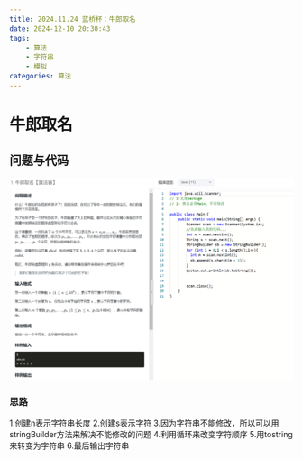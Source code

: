 ```yaml
---
title: 2024.11.24 蓝桥杯：牛郎取名
date: 2024-12-10 20:30:43
tags: 
    - 算法
    - 字符串
    - 模拟
categories: 算法
---
```


# 牛郎取名

## 问题与代码

![](/tupian/niulangquming.png)

### 思路

1.创建n表示字符串长度 
2.创建s表示字符 
3.因为字符串不能修改，所以可以用stringBuilder方法来解决不能修改的问题 
4.利用循环来改变字符顺序 
5.用tostring来转变为字符串 
6.最后输出字符串